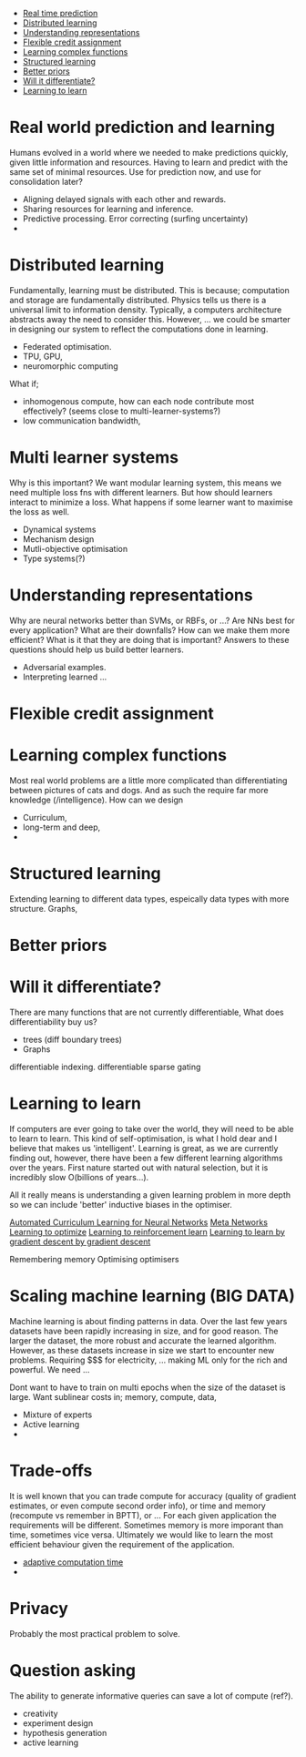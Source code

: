 <!--
- Why is it important? What is it? Why is it a problem? Motivation!
- Related work.
- Settings

Want;
- motivations to be super succint and clear
- related work to be comprehensive and its analysis insightful.
-->

* [Real time prediction](#real-world-prediction-and-learning)
* [Distributed learning](#distributed-learning)
* [Understanding representations](#understanding-representations)
* [Flexible credit assignment](#flexible-credit-assignment)
* [Learning complex functions](#learning-complex-functions)
* [Structured learning](#structured-learning)
* [Better priors](#better-priors)
* [Will it differentiate?](#will-it-differentiate)
* [Learning to learn](#learning-to-learn)



# Real world prediction and learning

Humans evolved in a world where we needed to make predictions quickly, given little information and resources.
Having to learn and predict with the same set of minimal resources. Use for prediction now, and use for consolidation later?


- Aligning delayed signals with each other and rewards.
- Sharing resources for learning and inference.
- Predictive processing. Error correcting (surfing uncertainty)
-

# Distributed learning

Fundamentally, learning must be distributed. This is because; computation and storage are fundamentally distributed. Physics tells us there is a universal limit to information density.
Typically, a computers architecture abstracts away the need to consider this. However, ... we could be smarter in designing our system to reflect the computations done in learning.

<!-- distributed in space or time or ?? -->

- Federated optimisation.
- TPU, GPU,
- neuromorphic computing

What if;
- inhomogenous compute, how can each node contribute most effectively? (seems close to multi-learner-systems?)
- low communication bandwidth,

# Multi learner systems

Why is this important?
We want modular learning system, this means we need multiple loss fns with different learners.
But how should learners interact to minimize a loss. What happens if some learner want to maximise the loss as well.


- Dynamical systems
- Mechanism design
- Mutli-objective optimisation
- Type systems(?)

<!-- how does this relate to reasoning??? -->

# Understanding representations

Why are neural networks better than SVMs, or RBFs, or ...? Are NNs best for every application?
What are their downfalls? How can we make them more efficient? What is it that they are doing that is important? Answers to these questions should help us build better learners.

- Adversarial examples.
- Interpreting learned ...


# Flexible credit assignment




# Learning complex functions

Most real world problems are a little more complicated than differentiating between pictures of cats and dogs. And as such the require far more knowledge (/intelligence).
How can we design

- Curriculum,
- long-term and deep,
-

# Structured learning

Extending learning to different data types, espeically data types with more
structure. Graphs,


# Better priors



# Will it differentiate?
<!-- this seems close to flexible credit assignment? and structured learning? -->

There are many functions that are not currently differentiable,
What does differentiability buy us?

- trees (diff boundary trees)
- Graphs

differentiable indexing.
differentiable sparse gating


# Learning to learn

If computers are ever going to take over the world, they will need to be able to learn to learn. This kind of self-optimisation, is what I hold dear and I believe that makes us 'intelligent'.
Learning is great, as we are currently finding out, however, there have been a few different learning algorithms over the years. First nature started out with natural selection, but it is incredibly slow O(billions of years...).

All it really means is understanding a given learning problem in more depth so we can include 'better' inductive biases in the optimiser.

[Automated Curriculum Learning for Neural Networks](https://arxiv.org/abs/1704.03003)
[Meta Networks](https://arxiv.org/pdf/1703.00837.pdf)
[Learning to optimize](https://doi.org/10.3200/JMBR.36.3.339-351)
[Learning to reinforcement learn](http://arxiv.org/abs/1611.05763)
[Learning to learn by gradient descent by gradient descent](http://arxiv.org/abs/1606.04474)

Remembering memory
Optimising optimisers

<!-- and some level this is related to better priors -->

# Scaling machine learning (BIG DATA)

Machine learning is about finding patterns in data. Over the last few years datasets have been rapidly increasing in size, and for good reason. The larger the dataset, the more robust and accurate the learned algorithm. However, as these datasets increase in size we start to encounter new problems. Requiring $$$ for electricity, ...
making ML only for the rich and powerful. We need ...

Dont want to have to train on multi epochs when the size of the dataset is large.
Want sublinear costs in; memory, compute, data,

- Mixture of experts
- Active learning
-

# Trade-offs

It is well known that you can trade compute for accuracy (quality of gradient estimates, or even compute second order info), or time and memory (recompute vs remember in BPTT), or ...
For each given application the requirements will be different. Sometimes memory is more imporant than time, sometimes vice versa.
Ultimately we would like to learn the most efficient behaviour given the requirement of the application.

- [adaptive computation time]()
-


# Privacy

Probably the most practical problem to solve.


# Question asking

The ability to generate informative queries can save a lot of compute (ref?).



- creativity
- experiment design
- hypothesis generation
- active learning
